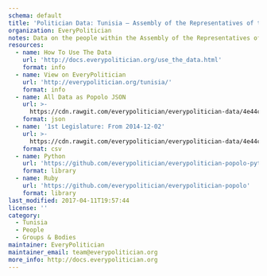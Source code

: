 ```yaml
---
schema: default
title: 'Politician Data: Tunisia — Assembly of the Representatives of the People'
organization: EveryPolitician
notes: Data on the people within the Assembly of the Representatives of the People legislature of Tunisia.
resources:
  - name: How To Use The Data
    url: 'http://docs.everypolitician.org/use_the_data.html'
    format: info
  - name: View on EveryPolitician
    url: 'http://everypolitician.org/tunisia/'
    format: info
  - name: All Data as Popolo JSON
    url: >-
      https://cdn.rawgit.com/everypolitician/everypolitician-data/4e44c6a6db9e5f9b72f63072640e2b60270ffa54/data/Tunisia/Majlis/ep-popolo-v1.0.json
    format: json
  - name: '1st Legislature: From 2014-12-02'
    url: >-
      https://cdn.rawgit.com/everypolitician/everypolitician-data/4e44c6a6db9e5f9b72f63072640e2b60270ffa54/data/Tunisia/Majlis/term-1.csv
    format: csv
  - name: Python
    url: 'https://github.com/everypolitician/everypolitician-popolo-python'
    format: library
  - name: Ruby
    url: 'https://github.com/everypolitician/everypolitician-popolo'
    format: library
last_modified: 2017-04-11T19:57:44
license: ''
category:
  - Tunisia
  - People
  - Groups & Bodies
maintainer: EveryPolitician
maintainer_email: team@everypolitician.org
more_info: http://docs.everypolitician.org
---
```

